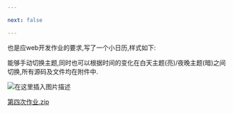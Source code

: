 ```yaml
---

next: false

---
```




<BlogInfo id="371" title="自制个人小日历~" author="白日梦想猿" pv=0 read_times=0 pre_cost_time="10" category="web开发" tag_list="['前端开发']" create_time="2021.09.29 21:42:32.567232" update_time="2022.09.05 22:26:32" />

也是应web开发作业的要求,写了一个小日历,样式如下:

能够手动切换主题,同时也可以根据时间的变化在白天主题(亮)/夜晚主题(暗)之间切换,所有源码及文件均在附件中.

  
![在这里插入图片描述](https://img-blog.csdnimg.cn/02cf8f45881d445996e53bdf6c88d14f.png?x-oss-process=image/watermark,type_ZHJvaWRzYW5zZmFsbGJhY2s,shadow_50,text_Q1NETiBAbGl0dGxl5Lqu772e,size_19,color_FFFFFF,t_70,g_se,x_16)

[第四次作业.zip](../media/file/2021/09/29/第四次作业.zip)





<ActionBox />

